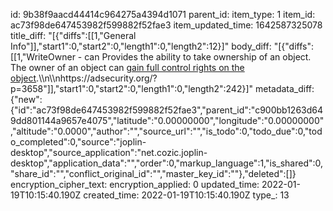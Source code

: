 id: 9b38f9aacd44414c964275a4394d1071
parent_id: 
item_type: 1
item_id: ac73f98de647453982f599882f52fae3
item_updated_time: 1642587325078
title_diff: "[{\"diffs\":[[1,\"General Info\"]],\"start1\":0,\"start2\":0,\"length1\":0,\"length2\":12}]"
body_diff: "[{\"diffs\":[[1,\"WriteOwner - can Provides the ability to take ownership of an object. The owner of an object can [gain full control rights on the object](https://technet.microsoft.com/en-us/library/dd125370%28v=ws.10%29.aspx).\\\n\\\nhttps://adsecurity.org/?p=3658\"]],\"start1\":0,\"start2\":0,\"length1\":0,\"length2\":242}]"
metadata_diff: {"new":{"id":"ac73f98de647453982f599882f52fae3","parent_id":"c900bb1263d649dd801144a9657e4075","latitude":"0.00000000","longitude":"0.00000000","altitude":"0.0000","author":"","source_url":"","is_todo":0,"todo_due":0,"todo_completed":0,"source":"joplin-desktop","source_application":"net.cozic.joplin-desktop","application_data":"","order":0,"markup_language":1,"is_shared":0,"share_id":"","conflict_original_id":"","master_key_id":""},"deleted":[]}
encryption_cipher_text: 
encryption_applied: 0
updated_time: 2022-01-19T10:15:40.190Z
created_time: 2022-01-19T10:15:40.190Z
type_: 13